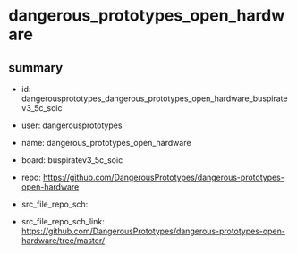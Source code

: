 # dangerous_prototypes_open_hardware
 
## summary 
* id: dangerousprototypes_dangerous_prototypes_open_hardware_buspiratev3_5c_soic
* user: dangerousprototypes
* name: dangerous_prototypes_open_hardware
* board: buspiratev3_5c_soic
* repo: https://github.com/DangerousPrototypes/dangerous-prototypes-open-hardware



* src_file_repo_sch: 
* src_file_repo_sch_link: https://github.com/DangerousPrototypes/dangerous-prototypes-open-hardware/tree/master/






